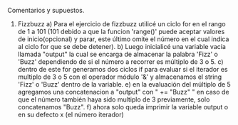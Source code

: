 Comentarios y supuestos.

1) Fizzbuzz
  a) Para el ejercicio de fizzbuzz utilicé un ciclo for en el rango de 1 a 101 (101 debido a que la funcion 'range()' puede aceptar
     valores de inicio(opcional) y parar, este último omite el número en el cual indica al ciclo for que se debe detener).
  b) Luego inicialicé una variable vacía llamada "output" la cual se encarga de almacenar la palabra 'Fizz' o 'Buzz' dependiendo de si el
     número a recorrer es múltiplo de 3 o 5.
  c) dentro de este for generamos dos ciclos if para evaluar si el iterador es  multiplo de 3 o 5 con el operador módulo '&' y almacenamos el string
     'Fizz' o 'Buzz' dentro de la variable.
  e) en la evaluación del múltiplo de 5 agregamos una concatenacion a "output" con " += "Buzz" " en caso de que el número también haya sido multiplo
     de 3 previamente, solo concatenamos "Buzz".
  f) ahora solo queda imprimir la variable output o en su defecto x (el número iterador) 
